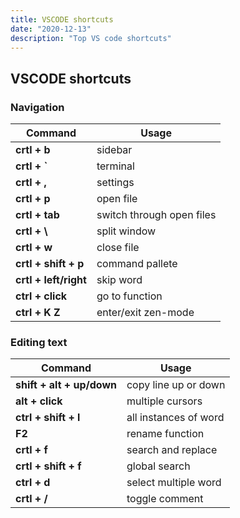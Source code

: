 ```yaml
---
title: VSCODE shortcuts
date: "2020-12-13"
description: "Top VS code shortcuts"
---
```


## VSCODE shortcuts

### Navigation
| Command | Usage |
|---|---|
| **crtl + b**              | sidebar                                  | 
| **crtl + `**              | terminal                                 | 
| **crtl + ,**              | settings                                 | 
| **crtl + p**              | open file                                | 
| **crtl + tab**            | switch through open files                | 
| **crtl + \\**              | split window                             | 
| **crtl + w**              | close file                               | 
| **crtl + shift + p**      | command pallete                          | 
| **crtl + left/right**     | skip word                                | 
| **ctrl + click**          | go to function                           | 
| **ctrl + K Z**            | enter/exit zen-mode                      | 


### Editing text 

| Command | Usage |
|---|---|
| **shift + alt + up/down** | copy line up or down                     | 
| **alt + click**           | multiple cursors                         | 
| **ctrl + shift + l**      | all instances of word                    | 
| **F2**                    | rename function                          |
| **crtl + f**              | search and replace                       |
| **crtl + shift + f**      | global search                            | 
| **ctrl + d**              | select multiple word                     | 
| **crtl + /**              | toggle comment                           | 